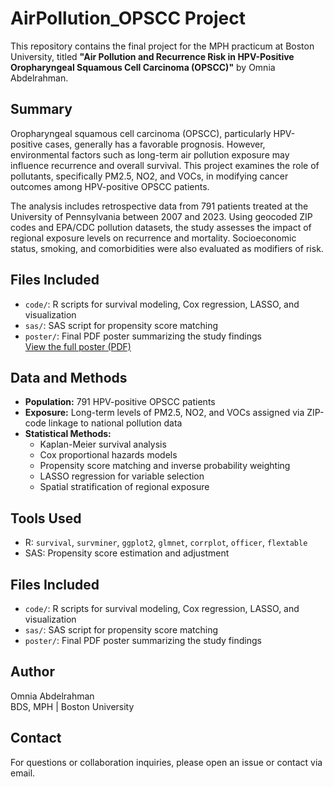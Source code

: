 # AirPollution_OPSCC Project

This repository contains the final project for the MPH practicum at Boston University, titled **"Air Pollution and Recurrence Risk in HPV-Positive Oropharyngeal Squamous Cell Carcinoma (OPSCC)"** by Omnia Abdelrahman.

## Summary

Oropharyngeal squamous cell carcinoma (OPSCC), particularly HPV-positive cases, generally has a favorable prognosis. However, environmental factors such as long-term air pollution exposure may influence recurrence and overall survival. This project examines the role of pollutants, specifically PM2.5, NO2, and VOCs, in modifying cancer outcomes among HPV-positive OPSCC patients.

The analysis includes retrospective data from 791 patients treated at the University of Pennsylvania between 2007 and 2023. Using geocoded ZIP codes and EPA/CDC pollution datasets, the study assesses the impact of regional exposure levels on recurrence and mortality. Socioeconomic status, smoking, and comorbidities were also evaluated as modifiers of risk.

## Files Included

- `code/`: R scripts for survival modeling, Cox regression, LASSO, and visualization  
- `sas/`: SAS script for propensity score matching  
- `poster/`: Final PDF poster summarizing the study findings  
[View the full poster (PDF)](poster/OPSCC_AirPollution_Poster.pdf)


## Data and Methods

- **Population:** 791 HPV-positive OPSCC patients
- **Exposure:** Long-term levels of PM2.5, NO2, and VOCs assigned via ZIP-code linkage to national pollution data
- **Statistical Methods:**
  - Kaplan-Meier survival analysis
  - Cox proportional hazards models
  - Propensity score matching and inverse probability weighting
  - LASSO regression for variable selection
  - Spatial stratification of regional exposure

## Tools Used

- R: `survival`, `survminer`, `ggplot2`, `glmnet`, `corrplot`, `officer`, `flextable`
- SAS: Propensity score estimation and adjustment

## Files Included

- `code/`: R scripts for survival modeling, Cox regression, LASSO, and visualization
- `sas/`: SAS script for propensity score matching
- `poster/`: Final PDF poster summarizing the study findings

## Author

Omnia Abdelrahman  
BDS, MPH | Boston University

## Contact

For questions or collaboration inquiries, please open an issue or contact via email.
